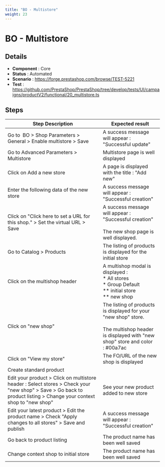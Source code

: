 ```yaml
---
title: "BO - Multistore"
weight: 23
---
```


# BO - Multistore
## Details
* **Component** : Core
* **Status** : Automated
* **Scenario** : https://forge.prestashop.com/browse/TEST-5221
* **Test** : https://github.com/PrestaShop/PrestaShop/tree/develop/tests/UI/campaigns/productV2/functional/20_multistore.ts

## Steps
| Step Description | Expected result |
| ----- | ----- |
| Go to  BO > Shop Parameters > General > Enable multistore > Save | A success message will appear : "Successful update" |
| Go to Advanced Parameters > Multistore | Multistore page is well displayed |
| Click on Add a new store | A page is displayed with the title : "Add new" |
| Enter the following data of the new store | A success message will appear : "Successful creation" |
| Click on "Click here to set a URL for this shop." > Set the virtual URL > Save | A success message will appear : "Successful creation"<br><br>The new shop page is well displayed. |
| Go to Catalog > Products | The listing of products is displayed for the initial store |
| Click on the multishop header | A multishop modal is displayed : <br> * All stores <br> * Group Default<br> ** initial store     <br> ** new shop |
| Click on "new shop" | The listing of products is displayed for your "new shop" store.<br><br>The multishop header is displayed with "new shop" store and color : #00a7ac |
| Click on "View my store" | The FO/URL of the new shop is displayed |
| Create standard product |  |
| Edit your product > Click on multistore header : Select stores > Check your "new shop" > Save > Go back to product listing > Change your context shop to "new shop" | See your new product added to new store |
| Edit your latest product > Edit the product name > Check "Apply changes to all stores" > Save and publish | A success message will appear : "Successful creation" |
| Go back to product listing | The product name has been well saved |
| Change context shop to initial store | The product name has been well saved |
